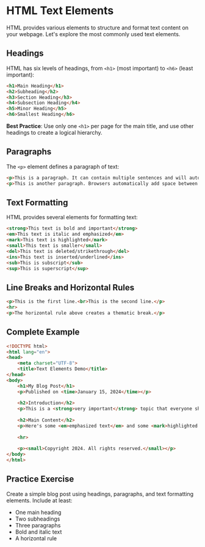 # HTML Text Elements

HTML provides various elements to structure and format text content on your webpage. Let's explore the most commonly used text elements.

## Headings

HTML has six levels of headings, from `<h1>` (most important) to `<h6>` (least important):

```html
<h1>Main Heading</h1>
<h2>Subheading</h2>
<h3>Section Heading</h3>
<h4>Subsection Heading</h4>
<h5>Minor Heading</h5>
<h6>Smallest Heading</h6>
```

**Best Practice**: Use only one `<h1>` per page for the main title, and use other headings to create a logical hierarchy.

## Paragraphs

The `<p>` element defines a paragraph of text:

```html
<p>This is a paragraph. It can contain multiple sentences and will automatically add spacing before and after.</p>
<p>This is another paragraph. Browsers automatically add space between paragraphs.</p>
```

## Text Formatting

HTML provides several elements for formatting text:

```html
<strong>This text is bold and important</strong>
<em>This text is italic and emphasized</em>
<mark>This text is highlighted</mark>
<small>This text is smaller</small>
<del>This text is deleted/strikethrough</del>
<ins>This text is inserted/underlined</ins>
<sub>This is subscript</sub>
<sup>This is superscript</sup>
```

## Line Breaks and Horizontal Rules

```html
<p>This is the first line.<br>This is the second line.</p>
<hr>
<p>The horizontal rule above creates a thematic break.</p>
```

## Complete Example

```html
<!DOCTYPE html>
<html lang="en">
<head>
    <meta charset="UTF-8">
    <title>Text Elements Demo</title>
</head>
<body>
    <h1>My Blog Post</h1>
    <p>Published on <time>January 15, 2024</time></p>
    
    <h2>Introduction</h2>
    <p>This is a <strong>very important</strong> topic that everyone should know about.</p>
    
    <h2>Main Content</h2>
    <p>Here's some <em>emphasized text</em> and some <mark>highlighted information</mark>.</p>
    
    <hr>
    
    <p><small>Copyright 2024. All rights reserved.</small></p>
</body>
</html>
```

## Practice Exercise

Create a simple blog post using headings, paragraphs, and text formatting elements. Include at least:
- One main heading
- Two subheadings
- Three paragraphs
- Bold and italic text
- A horizontal rule

